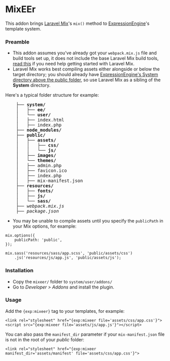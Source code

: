 # MixEEr
 This addon brings [Laravel Mix](https://github.com/JeffreyWay/laravel-mix)'s `mix()` method to [ExpressionEngine](https://github.com/ExpressionEngine/ExpressionEngine)'s template system.

### Preamble
- This addon assumes you've already got your `webpack.mix.js` file and build tools set up, it does not include the base Laravel Mix build tools, [read this](https://github.com/JeffreyWay/laravel-mix/blob/master/docs/installation.md#stand-alone-project) if you need help getting started with Laravel Mix.
- Laravel Mix works best compiling assets either alongside or below the target directory; you should already have [ExpressionEngine's System directory above the public folder](https://docs.expressionengine.com/latest/installation/best-practices.html#moving-the-system-directory-above-webroot), so use Laravel Mix as a sibling of the **System** directory.

Here's a typical folder structure for example:

<pre>
    ├── <b>system/</b>
    │   ├── <b>ee/</b>
    │   └── <b>user/</b>
    │   ├── index.html
    │   ├── index.php
    ├── <b>node_modules/</b>
    ├── <b>public/</b>
    │   ├── <b>assets/</b>
    │   │   ├── <b>css/</b>
    │   │   └── <b>js/</b>
    │   ├── <b>images/</b>
    │   └── <b>themes/</b>
    │   ├── admin.php
    │   ├── favicon.ico
    │   ├── index.php
    │   ├── mix-manifest.json
    ├── <b>resources/</b>
    │   ├── <b>fonts/</b>
    │   ├── <b>js/</b>
    │   └── <b>sass/</b>
    ├── <em>webpack.mix.js</em>
    ├── <em>package.json</em>
</pre>

- You may be unable to compile assets until you specify the `publicPath` in your Mix options, for example:

```
mix.options({
    publicPath: 'public',
});

mix.sass('resources/sass/app.scss', 'public/assets/css')
    .js('resources/js/app.js', 'public/assets/js');
```

### Installation
- Copy the `mixeer/` folder to `system/user/addons/`
- Go to *Developer > Addons* and install the plugin.

### Usage
Add the `{exp:mixeer}` tag to your templates, for example:

```
<link rel="stylesheet" href="{exp:mixeer file='assets/css/app.css'}">
<script src="{exp:mixeer file='assets/js/app.js'}"></script>
```

You can also pass the `manifest_dir` parameter if your `mix-manifest.json` file is not in the root of your *public* folder:

```
<link rel="stylesheet" href="{exp:mixeer manifest_dir='assets/manifest' file='assets/css/app.css'}">
```
